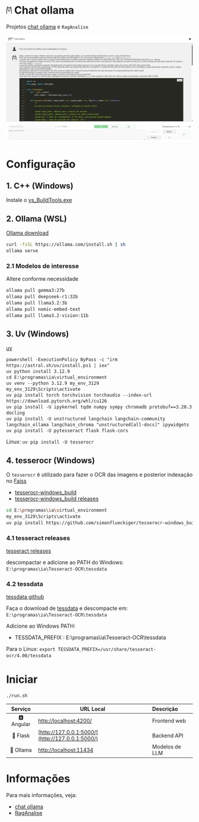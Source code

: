 # <img src="chat-ollama-angular/readme_imagens/ollama_readme.png" width="15" /> Chat ollama

Projetos [chat ollama](https://github.com/surfx/chat-ollama-angular/tree/master/chat-ollama-angular) e `RagAnalise`

![Chat ollama](chat-ollama-angular/readme_imagens/chat_ollama.png)

# Configuração

## 1. C++ (Windows)

Instale o [vs_BuildTools.exe](https://visualstudio.microsoft.com/pt-br/visual-cpp-build-tools/)

## 2. Ollama (WSL)

[Ollama download](https://ollama.com/download)

```bash
curl -fsSL https://ollama.com/install.sh | sh
ollama serve
```

### 2.1 Modelos de interesse

Altere conforme necessidade

```bash
ollama pull gemma3:27b
ollama pull deepseek-r1:32b
ollama pull llama3.2:3b
ollama pull nomic-embed-text
ollama pull llama3.2-vision:11b
```

## 3. Uv (Windows)

[uv](https://docs.astral.sh/uv/getting-started/installation/)

```pwsh
powershell -ExecutionPolicy ByPass -c "irm https://astral.sh/uv/install.ps1 | iex"
uv python install 3.12.9
cd E:\programas\ia\virtual_environment
uv venv --python 3.12.9 my_env_3129
my_env_3129\Scripts\activate
uv pip install torch torchvision torchaudio --index-url https://download.pytorch.org/whl/cu126
uv pip install -U ipykernel tqdm numpy sympy chromadb protobuf==3.20.3 docling
uv pip install -U unstructured langchain langchain-community langchain_ollama langchain_chroma "unstructured[all-docs]" ipywidgets
uv pip install -U pytesseract flask flask-cors
```

Linux: `uv pip install -U tesserocr`

## 4. tesserocr (Windows)

O `tesserocr` é utilizado para fazer o OCR das imagens e posterior indexação no [Faiss](https://ai.meta.com/tools/faiss/)

- [tesserocr-windows_build](https://github.com/simonflueckiger/tesserocr-windows_build)
- [tesserocr-windows_build releases](https://github.com/simonflueckiger/tesserocr-windows_build/releases)

```bash
cd E:\programas\ia\virtual_environment
my_env_3129\Scripts\activate
uv pip install https://github.com/simonflueckiger/tesserocr-windows_build/releases/download/tesserocr-v2.8.0-tesseract-5.5.0/tesserocr-2.8.0-cp312-cp312-win_amd64.whl
```

### 4.1 tesseract releases

[tesseract releases](https://github.com/tesseract-ocr/tesseract/releases)

descompactar e adicione ao PATH do Windows: `E:\programas\ia\Tesseract-OCR\tessdata`

### 4.2 tessdata

[tessdata github](https://github.com/tesseract-ocr/tessdata)

Faça o download de [tessdata](https://github.com/tesseract-ocr/tessdata/archive/refs/heads/main.zip) e descompacte em: `E:\programas\ia\Tesseract-OCR\tessdata`

Adicione ao Windows PATH:

- TESSDATA_PREFIX : E:\programas\ia\Tesseract-OCR\tessdata

Para o Linux: `export TESSDATA_PREFIX=/usr/share/tesseract-ocr/4.00/tessdata`

# Iniciar

```bash
./run.sh
```

| Serviço       | URL Local                           | Descrição               |
|:-------------:|-------------------------------------|:------------------------|
| 🅰️ Angular    | [http://localhost:4200/](http://localhost:4200/) | Frontend web            |
| 🐍 Flask      | [http://127.0.0.1:5000/](http://127.0.0.1:5000/) | Backend API             |
| 🤖 Ollama     | [http://localhost:11434](http://localhost:11434) | Modelos de LLM          |

# Informações

Para mais informações, veja:

- [chat ollama](https://github.com/surfx/chat-ollama-angular/tree/master/chat-ollama-angular)
- [RagAnalise](https://github.com/surfx/chat-ollama-angular/tree/master/RagAnalise)
